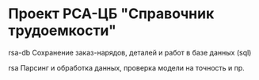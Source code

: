 ﻿# Проект РСА-ЦБ "Справочник трудоемкости"

rsa-db	Сохранение заказ-нарядов, деталей и работ в базе данных (sql)

rsa	Парсинг и обработка данных, проверка модели на точность и пр.